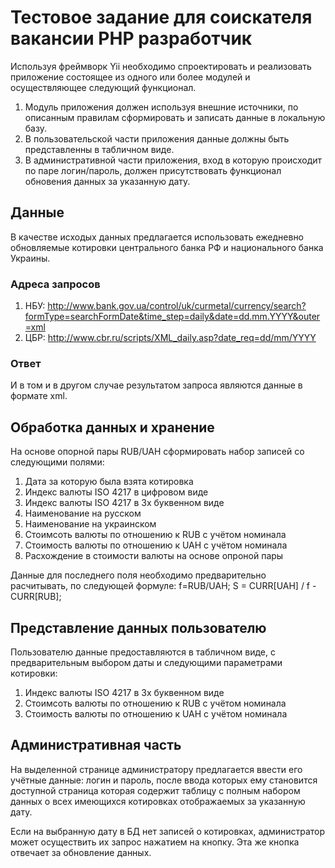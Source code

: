 # Тестовое задание для соискателя вакансии PHP разработчик

Используя фреймворк Yii необходимо спроектировать и реализовать приложение состоящее из одного или более модулей и осуществляющее следующий функционал.

1. Модуль приложения должен используя внешние источники, по описанным правилам сформировать и записать данные в локальную базу.
2. В пользовательской части приложения данные должны быть представленны в табличном виде.
3. В административной части приложения, вход в которую происходит по паре логин/пароль, должен присутствовать функционал обновения данных за указанную дату.

## Данные

В качестве исходых данных предлагается использовать ежедневно обновляемые котировки центрального банка РФ и национального банка Украины.

### Адреса запросов
1. НБУ: http://www.bank.gov.ua/control/uk/curmetal/currency/search?formType=searchFormDate&time_step=daily&date=dd.mm.YYYY&outer=xml
2. ЦБР: http://www.cbr.ru/scripts/XML_daily.asp?date_req=dd/mm/YYYY

### Ответ
И в том и в другом случае результатом запроса являются данные в формате xml.

## Обработка данных и хранение
На основе опорной пары RUB/UAH сформировать набор записей со следующими полями:
1. Дата за которую была взята котировка
2. Индекс валюты ISO 4217 в цифровом виде
3. Индекс валюты ISO 4217 в 3x буквенном виде
4. Наименование на русском
5. Наименование на украинском
6. Стоимсоть валюты по отношению к RUB с учётом номинала
7. Стоимость валюты по отношению к UAH с учётом номинала
8. Расхождение в стоимости валюты на основе опроной пары

Данные для последнего поля необходимо предварительно расчитывать, по следующей формуле: f=RUB/UAH; S = CURR[UAH] / f - CURR[RUB];

## Представление данных пользователю
Пользователю данные предоставляются в табличном виде, с предварительным выбором даты и следующими параметрами котировки:
1. Индекс валюты ISO 4217 в 3x буквенном виде
2. Стоимсоть валюты по отношению к RUB с учётом номинала
3. Стоимость валюты по отношению к UAH с учётом номинала

## Административная часть
На выделенной странице администратору предлагается ввести его учётные данные: логин и пароль, после ввода которых ему становится доступной страница которая содержит таблицу с полным набором данных о всех имеющихся котировках отображаемых за указанную дату.

Если на выбранную дату в БД нет записей о котировках, администратор может осуществить их запрос нажатием на кнопку. Эта же кнопка отвечает за обновление данных.